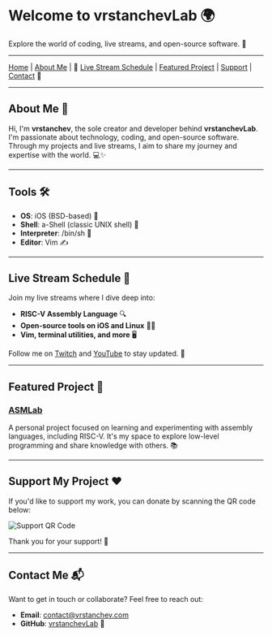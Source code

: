 # Welcome to vrstanchevLab 🌍

Explore the world of coding, live streams, and open-source software. 🚀

---

[Home](#) | [About Me](#about-me) | 📣 [Live Stream Schedule](#live-stream-schedule) | [Featured Project](#featured-project) | [Support](#support-my-project) | [Contact](#contact-me) 🔴

---

## About Me 👤

Hi, I'm **vrstanchev**, the sole creator and developer behind **vrstanchevLab**. I'm passionate about technology, coding, and open-source software. Through my projects and live streams, I aim to share my journey and expertise with the world. 💻✨

---

## Tools 🛠️

- **OS**: iOS (BSD-based) 🍏
- **Shell**: a-Shell (classic UNIX shell) 🐚
- **Interpreter**: /bin/sh 📜
- **Editor**: Vim ✍️

---

## Live Stream Schedule 📅

Join my live streams where I dive deep into:

- **RISC-V Assembly Language** 🔍
- **Open-source tools on iOS and Linux** 📱🐧
- **Vim, terminal utilities, and more** 🖥️

Follow me on [Twitch](#) and [YouTube](#) to stay updated. 🔔

---

## Featured Project 🌟

### [ASMLab](https://github.com/vrstanchevLab/ASMLab)
A personal project focused on learning and experimenting with assembly languages, including RISC-V. It's my space to explore low-level programming and share knowledge with others. 📚

---

## Support My Project ❤️

If you'd like to support my work, you can donate by scanning the QR code below:

![Support QR Code](path/to/qr-code-image.png)

Thank you for your support! 🙏

---

## Contact Me 📬

Want to get in touch or collaborate? Feel free to reach out:

- **Email**: [contact@vrstanchev.com](mailto:vrstanchev@gmail.com)
- **GitHub**: [vrstanchevLab](https://github.com/vrstanchevLab) 🔗
